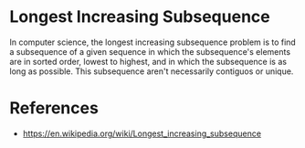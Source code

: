 # Longest Increasing Subsequence

  In computer science, the longest increasing subsequence problem is to find a subsequence of a given sequence
  in which the subsequence's elements are in sorted order, lowest to highest, and in which the subsequence is as long as possible.
  This subsequence aren't necessarily contiguos or unique.

# References

  * https://en.wikipedia.org/wiki/Longest_increasing_subsequence
